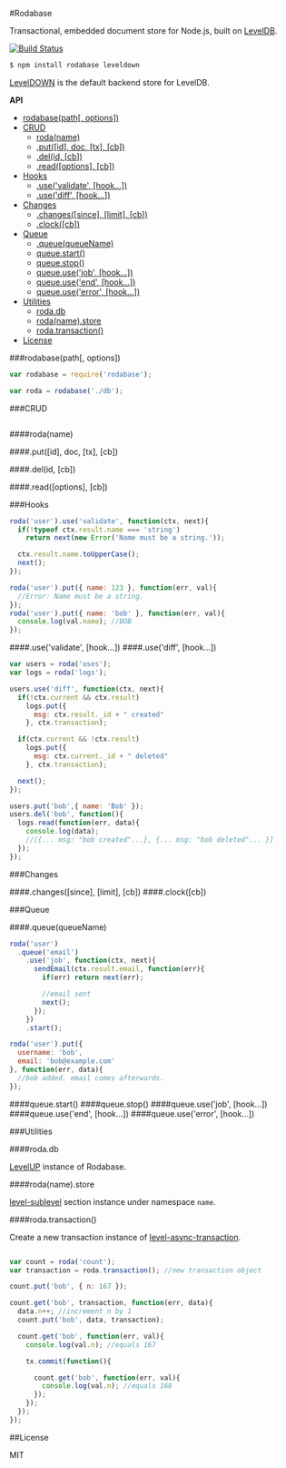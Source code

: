 #Rodabase

Transactional, embedded document store for Node.js, built on [LevelDB](https://github.com/rvagg/node-levelup).

[![Build Status](https://travis-ci.org/cshum/rodabase.svg?branch=master)](https://travis-ci.org/cshum/rodabase)

```bash
$ npm install rodabase leveldown
```
[LevelDOWN](https://github.com/rvagg/node-leveldown) is the default backend store for LevelDB. 

<!-- START doctoc generated TOC please keep comment here to allow auto update -->
<!-- DON'T EDIT THIS SECTION, INSTEAD RE-RUN doctoc TO UPDATE -->
**API**

  - [rodabase(path[, options])](#rodabasepath-options)
  - [CRUD](#crud)
    - [roda(name)](#rodaname)
    - [.put([id], doc, [tx], [cb])](#putid-doc-tx-cb)
    - [.del(id, [cb])](#delid-cb)
    - [.read([options], [cb])](#readoptions-cb)
  - [Hooks](#hooks)
    - [.use('validate', [hook...])](#usevalidate-hook)
    - [.use('diff', [hook...])](#usediff-hook)
  - [Changes](#changes)
    - [.changes([since], [limit], [cb])](#changessince-limit-cb)
    - [.clock([cb])](#clockcb)
  - [Queue](#queue)
    - [.queue(queueName)](#queuequeuename)
    - [queue.start()](#queuestart)
    - [queue.stop()](#queuestop)
    - [queue.use('job', [hook...])](#queueusejob-hook)
    - [queue.use('end', [hook...])](#queueuseend-hook)
    - [queue.use('error', [hook...])](#queueuseerror-hook)
  - [Utilities](#utilities)
    - [roda.db](#rodadb)
    - [roda(name).store](#rodanamestore)
    - [roda.transaction()](#rodatransaction)
- [License](#license)

<!-- END doctoc generated TOC please keep comment here to allow auto update -->

###rodabase(path[, options])

```js
var rodabase = require('rodabase');

var roda = rodabase('./db');
```

###CRUD

```js

```
####roda(name)

####.put([id], doc, [tx], [cb])

####.del(id, [cb])

####.read([options], [cb])

###Hooks
```js
roda('user').use('validate', function(ctx, next){
  if(!typeof ctx.result.name === 'string')
    return next(new Error('Name must be a string.'));

  ctx.result.name.toUpperCase();
  next();
});

roda('user').put({ name: 123 }, function(err, val){
  //Error: Name must be a string.
});
roda('user').put({ name: 'bob' }, function(err, val){
  console.log(val.name); //BOB
});
```

####.use('validate', [hook...])
####.use('diff', [hook...])
```js
var users = roda('uses');
var logs = roda('logs');

users.use('diff', function(ctx, next){
  if(!ctx.current && ctx.result)
    logs.put({
      msg: ctx.result._id + " created"
    }, ctx.transaction);

  if(ctx.current && !ctx.result)
    logs.put({
      msg: ctx.current._id + " deleted"
    }, ctx.transaction);

  next();
});

users.put('bob',{ name: 'Bob' });
users.del('bob', function(){
  logs.read(function(err, data){
    console.log(data); 
    //[{... msg: "bob created"...}, {... msg: "bob deleted"... }]
  });
});
```

###Changes

####.changes([since], [limit], [cb])
####.clock([cb])

###Queue

####.queue(queueName)

```js
roda('user')
  .queue('email')
    .use('job', function(ctx, next){
      sendEmail(ctx.result.email, function(err){
        if(err) return next(err);

        //email sent
        next();
      });
    })
    .start();

roda('user').put({
  username: 'bob',
  email: 'bob@example.com'
}, function(err, data){
  //bob added. email comes afterwards.
});

```

####queue.start()
####queue.stop()
####queue.use('job', [hook...])
####queue.use('end', [hook...])
####queue.use('error', [hook...])

###Utilities

####roda.db

[LevelUP](https://github.com/rvagg/node-levelup) instance of Rodabase.

####roda(name).store

[level-sublevel](https://github.com/dominictarr/level-sublevel) section instance under namespace `name`.


####roda.transaction()

Create a new transaction instance of [level-async-transaction](https://github.com/cshum/level-async-transaction).

```js

var count = roda('count');
var transaction = roda.transaction(); //new transaction object

count.put('bob', { n: 167 });

count.get('bob', transaction, function(err, data){
  data.n++; //increment n by 1
  count.put('bob', data, transaction);

  count.get('bob', function(err, val){
    console.log(val.n); //equals 167

    tx.commit(function(){

      count.get('bob', function(err, val){
        console.log(val.n); //equals 168
      });
    });
  });
});
```





##License

MIT
